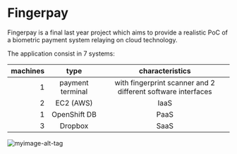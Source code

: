 # Fingerpay

Fingerpay is a final last year project which aims to provide a realistic PoC of a biometric payment system relaying on cloud technology.

The application consist in 7 systems:


| machines |type               |characteristics  |
| --------:|:-----------------:|:---------------:|
| 1        | payment terminal  | with fingerprint scanner and 2 different software interfaces |
| 2        | EC2 (AWS)         |    IaaS         |
| 1        | OpenShift DB      |    PaaS         |
| 3        | Dropbox           |    SaaS         |


![myimage-alt-tag](https://cloud.githubusercontent.com/assets/6912741/20408664/c112301e-ad16-11e6-8c81-38d7938c5471.png)

